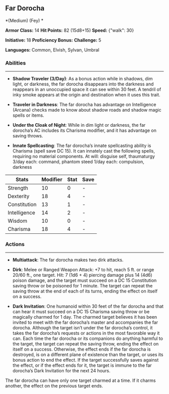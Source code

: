 ## Far Dorocha
*(Medium) (Fey) *

**Armor Class:** 14
**Hit Points:** 82 (15d8+15)
**Speed:** {"walk": 30}

**Initiative:** 18
**Proficiency Bonus:**
**Challenge:** 5

**Languages:** Common, Elvish, Sylvan, Umbral

### Abilities
 --- 
- **Shadow Traveler (3/Day)**: As a bonus action while in shadows, dim light, or darkness, the far dorocha disappears into the darkness and reappears in an unoccupied space it can see within 30 feet. A tendril of inky smoke appears at the origin and destination when it uses this trait.

- **Traveler in Darkness**: The far dorocha has advantage on Intelligence (Arcana) checks made to know about shadow roads and shadow magic spells or items.

- **Under the Cloak of Night**: While in dim light or darkness, the far dorocha’s AC includes its Charisma modifier, and it has advantage on saving throws.

- **Innate Spellcasting**: The far dorocha’s innate spellcasting ability is Charisma (spell save DC 15). It can innately cast the following spells, requiring no material components.
At will: disguise self, thaumaturgy
3/day each: command, phantom steed
1/day each: compulsion, darkness



| Stats | Modifier | Stat | Save
| ---- | ---- | ---- | ---- |
| Strength | 10 | 0 | - |
| Dexterity | 18 | 4 | - |
| Constitution | 13 | 1 | - |
| Intelligence | 14 | 2 | - |
| Wisdom | 10 | 0 | - |
| Charisma | 18 | 4 | - |

### Actions
 --- 
- **Multiattack**: The far dorocha makes two dirk attacks.

- **Dirk**: Melee or Ranged Weapon Attack: +7 to hit, reach 5 ft. or range 20/60 ft., one target. Hit: 7 (1d6 + 4) piercing damage plus 14 (4d6) poison damage, and the target must succeed on a DC 15 Constitution saving throw or be poisoned for 1 minute. The target can repeat the saving throw at the end of each of its turns, ending the effect on itself on a success.

- **Dark Invitation**: One humanoid within 30 feet of the far dorocha and that can hear it must succeed on a DC 15 Charisma saving throw or be magically charmed for 1 day. The charmed target believes it has been invited to meet with the far dorocha’s master and accompanies the far dorocha. Although the target isn’t under the far dorocha’s control, it takes the far dorocha’s requests or actions in the most favorable way it can. Each time the far dorocha or its companions do anything harmful to the target, the target can repeat the saving throw, ending the effect on itself on a success. Otherwise, the effect ends if the far dorocha is destroyed, is on a different plane of existence than the target, or uses its bonus action to end the effect. If the target successfully saves against the effect, or if the effect ends for it, the target is immune to the far dorocha’s Dark Invitation for the next 24 hours.

The far dorocha can have only one target charmed at a time. If it charms another, the effect on the previous target ends.

